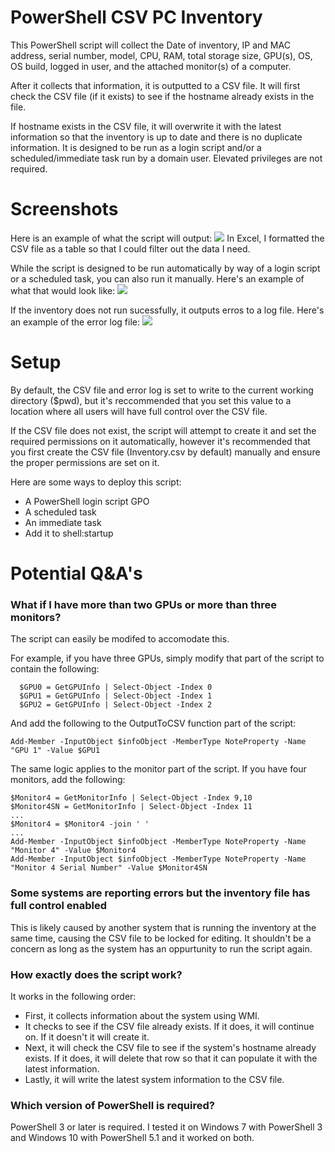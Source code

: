 # PowerShell CSV PC Inventory
This PowerShell script will collect the Date of inventory, IP and MAC address, serial number, model, CPU, RAM, total storage size, GPU(s), OS, OS build, logged in user, and the attached monitor(s) of a computer.

After it collects that information, it is outputted to a CSV file. It will first check the CSV file (if it exists) to see if the hostname already exists in the file. 

If hostname exists in the CSV file, it will overwrite it with the latest information so that the inventory is up to date and there is no duplicate information.
 It is designed to be run as a login script and/or a scheduled/immediate task run by a domain user. Elevated privileges are not required.
#  Screenshots
Here is an example of what the script will output:
![](https://raw.githubusercontent.com/sbirdsill/PowerShell-PC-Inventory/master/Sample.png)
In Excel, I formatted the CSV file as a table so that I could filter out the data I need.

While the script is designed to be run automatically by way of a login script or a scheduled task, you can also run it manually. Here's an example of what that would look like:
![](https://raw.githubusercontent.com/sbirdsill/PowerShell-PC-Inventory/master/Run.png)

If the inventory does not run sucessfully, it outputs erros to a log file. Here's an example of the error log file:
![](https://raw.githubusercontent.com/sbirdsill/PowerShell-PC-Inventory/master/ErrorLog.png)

# Setup
By default, the CSV file and error log is set to write to the current working directory ($pwd), but it's reccommended that you set this value to a location where all users will have full control over the CSV file.

If the CSV file does not exist, the script will attempt to create it and set the required permissions on it automatically, however it's recommended that you first create the CSV file (Inventory.csv by default) manually and ensure the proper permissions are set on it.

Here are some ways to deploy this script:
- A PowerShell login script GPO
- A scheduled task
- An immediate task
- Add it to shell:startup

# Potential Q&A's
### What if I have more than two GPUs or more than three monitors?
The script can easily be modifed to accomodate this.

For example, if you have three GPUs, simply modify that part of the script to contain the following:

      $GPU0 = GetGPUInfo | Select-Object -Index 0
      $GPU1 = GetGPUInfo | Select-Object -Index 1
      $GPU2 = GetGPUInfo | Select-Object -Index 2

And add the following to the OutputToCSV function part of the script:

    Add-Member -InputObject $infoObject -MemberType NoteProperty -Name "GPU 1" -Value $GPU1

The same logic applies to the monitor part of the script. If you have four monitors, add the following:

    $Monitor4 = GetMonitorInfo | Select-Object -Index 9,10
    $Monitor4SN = GetMonitorInfo | Select-Object -Index 11
    ...
    $Monitor4 = $Monitor4 -join ' '
    ...
	Add-Member -InputObject $infoObject -MemberType NoteProperty -Name "Monitor 4" -Value $Monitor4
    Add-Member -InputObject $infoObject -MemberType NoteProperty -Name "Monitor 4 Serial Number" -Value $Monitor4SN

### Some systems are reporting errors but the inventory file has full control enabled
This is likely caused by another system that is running the inventory at the same time, causing the CSV file to be locked for editing. It shouldn't be a concern as long as the system has an oppurtunity to run the script again.

### How exactly does the script work?
It works in the following order:
- First, it collects information about the system using WMI.
- It checks to see if the CSV file already exists. If it does, it will continue on. If it doesn't it will create it.
- Next, it will check the CSV file to see if the system's hostname already exists. If it does, it will delete that row so that it can populate it with the latest information.
- Lastly, it will write the latest system information to the CSV file.

### Which version of PowerShell is required?
PowerShell 3 or later is required. I tested it on Windows 7 with PowerShell 3 and Windows 10 with PowerShell 5.1 and it worked on both.
